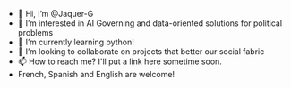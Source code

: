 - 👋 Hi, I’m @Jaquer-G
- 👀 I’m interested in AI Governing and data-oriented solutions for political problems
- 🌱 I’m currently learning python!
- 💞️ I’m looking to collaborate on projects that better our social fabric
- 📫 How to reach me? I'll put a link here sometime soon.
- French, Spanish and English are welcome!

<!---
Jaquer-G/Jaquer-G is a ✨ special ✨ repository because its `README.md` (this file) appears on your GitHub profile.
You can click the Preview link to take a look at your changes.
--->
